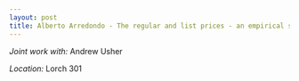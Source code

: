 ```yaml
---
layout: post
title: Alberto Arredondo - The regular and list prices - an empirical study of their response to demand shocks (August 17)
---
```



*Joint work with:* Andrew Usher

*Location:* Lorch 301

